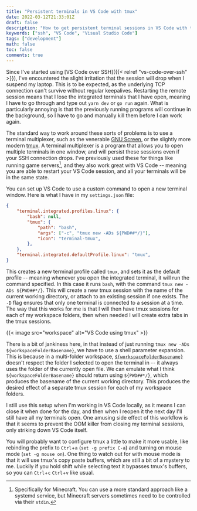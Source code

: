 ```yaml
---
title: "Persistent terminals in VS Code with tmux"
date: 2022-03-12T21:33:01Z
draft: false
description: "How to get persistent terminal sessions in VS Code with tmux"
keywords: ["ssh", "VS Code", "Visual Studio Code"]
tags: ["development"]
math: false
toc: false
comments: true
---
```


Since I've started using [VS Code over SSH]({{< relref "vs-code-over-ssh" >}}),
I've encountered the slight irritation that the session will drop when I suspend my laptop.
This is to be expected, as the underlying TCP connection can't survive without regular keepalives.
Restarting the remote session means that I lose the integrated terminals that I have open,
meaning I have to go through and type out `yarn dev` or `go run` again.
What is particularly annoying is that the previously running programs will continue in the background,
so I have to go and manually kill them before I can work again.

The standard way to work around these sorts of problems is to use a terminal multiplexer,
such as the venerable [GNU Screen](https://www.gnu.org/software/screen/),
or the slightly more modern [tmux](https://github.com/tmux/tmux).
A terminal multiplexer is a program that allows you to open multiple terminals in one window,
and will persist these sessions even if your SSH connection drops.
I've previously used these for things like running game servers[^1],
and they also work great with VS Code
-- meaning you are able to restart your VS Code session,
and all your terminals will be in the same state.

[^1]: Specifically for Minecraft.
You can use a more standard approach like a systemd service,
but Minecraft servers sometimes need to be controlled via their `stdin`. 

You can set up VS Code to use a custom command to open a new terminal window.
Here is what I have in my `settings.json` file:

```json
{
    "terminal.integrated.profiles.linux": {
        "bash": null,
        "tmux": {
            "path": "bash",
            "args": ["-c", "tmux new -ADs ${PWD##*/}"],
            "icon": "terminal-tmux",
        },
    },
    "terminal.integrated.defaultProfile.linux": "tmux",
}
```

This creates a new terminal profile called `tmux`,
and sets it as the default profile -- meaning whenever you open the integrated terminal,
it will run the command specified.
In this case it runs `bash`, with the command `tmux new -ADs ${PWD##*/}`.
This will create a new tmux session with the name of the current working directory,
or attach to an existing session if one exists.
The `-D` flag ensures that only one terminal is connected to a session at a time.
The way that this works for me is that I will then have tmux sessions for each of my workspace folders,
then when needed I will create extra tabs in the tmux sessions.

{{< image src="workspace" alt="VS Code using tmux" >}}

There is a bit of jankiness here,
in that instead of just running `tmux new -ADs ${workspaceFolderBasename}`,
we have to use a shell parameter expansion.
This is because in a multi-folder workspace,
[`${workspaceFolderBasename}`](https://code.visualstudio.com/docs/editor/variables-reference#_predefined-variables) doesn't respect the folder I selected to open the terminal in
-- it always uses the folder of the currently open file.
We can emulate what I think `${workspaceFolderBasename}` should return using `${PWD##*/}`, which produces the basename of the current working directory.
This produces the desired effect of a separate tmux session for each of my workspace folders.

I still use this setup when I'm working in VS Code locally,
as it means I can close it when done for the day,
and then when I reopen it the next day I'll still have all my terminals open.
One amusing side effect of this workflow is that it seems to prevent the OOM killer from closing my terminal sessions,
only striking down VS Code itself.

You will probably want to configure tmux a little to make it more usable,
like rebinding the prefix to `Ctrl`+`a` (`set -g prefix C-a`) and turning on mouse mode (`set -g mouse on`).
One thing to watch out for with mouse mode is that it will use tmux's copy paste buffers,
which are still a bit of a mystery to me.
Luckily if you hold shift while selecting text it bypasses tmux's buffers,
so you can `Ctrl`+`c` `Ctrl`+`v` like usual.